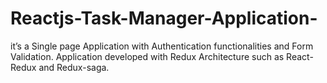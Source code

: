 # Reactjs-Task-Manager-Application-
it’s a Single page Application with Authentication functionalities and Form Validation. Application developed with Redux Architecture such as React-Redux and Redux-saga.
